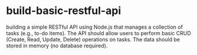 # build-basic-restful-api
building a simple RESTful API using Node.js that manages a collection of tasks (e.g., to-do items). The API should allow users to perform basic CRUD (Create, Read, Update, Delete) operations on tasks. The data should be stored in memory (no database required).
